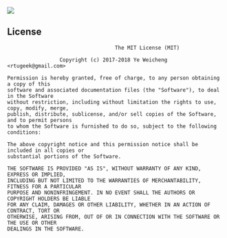 ![](./art/Screenshot_2017-10-11-14-18-40-507_com.freegeek.jzzh.png)  

License
--------
                                       The MIT License (MIT)
                    
                     Copyright (c) 2017-2018 Ye Weicheng <rtugeek@gmail.com>
             
    Permission is hereby granted, free of charge, to any person obtaining a copy of this 
    software and associated documentation files (the "Software"), to deal in the Software 
    without restriction, including without limitation the rights to use, copy, modify, merge, 
    publish, distribute, sublicense, and/or sell copies of the Software, and to permit persons
    to whom the Software is furnished to do so, subject to the following conditions:  
      
    The above copyright notice and this permission notice shall be included in all copies or 
    substantial portions of the Software.  
      
    THE SOFTWARE IS PROVIDED "AS IS", WITHOUT WARRANTY OF ANY KIND, EXPRESS OR IMPLIED, 
    INCLUDING BUT NOT LIMITED TO THE WARRANTIES OF MERCHANTABILITY, FITNESS FOR A PARTICULAR 
    PURPOSE AND NONINFRINGEMENT. IN NO EVENT SHALL THE AUTHORS OR COPYRIGHT HOLDERS BE LIABLE
    FOR ANY CLAIM, DAMAGES OR OTHER LIABILITY, WHETHER IN AN ACTION OF CONTRACT, TORT OR 
    OTHERWISE, ARISING FROM, OUT OF OR IN CONNECTION WITH THE SOFTWARE OR THE USE OR OTHER 
    DEALINGS IN THE SOFTWARE.
